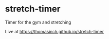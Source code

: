 # stretch-timer
Timer for the gym and stretching

Live at https://thomasinch.github.io/stretch-timer
